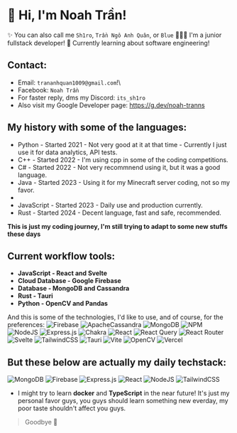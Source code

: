 # 👋 Hi, I'm Noah Trần! 
✨ You can also call me `Sh1ro`, `Trần Ngô Anh Quân`, or `Blue`
👩🏻‍💻 I'm a junior fullstack developer!
💭 Currently learning about software engineering!

## Contact:
- Email: `trananhquan1009@gmail.com`!\
- Facebook: `Noah Trần`
- For faster reply, dms my Discord: `its_sh1ro`
- Also visit my Google Developer page: https://g.dev/noah-tranns

## My history with some of the languages:
- Python - Started 2021 - Not very good at it at that time - Currently I just use it for data analytics, API tests.
- C++ - Started 2022 - I'm using cpp in some of the coding competitions.
- C# - Started 2022 - Not very recommnend using it, but it was a good language.
- Java - Started 2023 - Using it for my Minecraft server coding, not so my favor.
- 
- JavaScript - Started 2023 - Daily use and production currently.
- Rust - Started 2024 - Decent language, fast and safe, recommended.

**This is just my coding journey, I'm still trying to adapt to some new stuffs these days**

## Current workflow tools:
- **JavaScript - React and Svelte**
- **Cloud Database - Google Firebase**
- **Database - MongoDB and Cassandra**
- **Rust - Tauri**
- **Python - OpenCV and Pandas**

And this is some of the technologies, I'd like to use, and of course, for the preferences:
![Firebase](https://img.shields.io/badge/firebase-a08021?style=for-the-badge&logo=firebase&logoColor=ffcd34)
![ApacheCassandra](https://img.shields.io/badge/cassandra-%231287B1.svg?style=for-the-badge&logo=apache-cassandra&logoColor=white)
![MongoDB](https://img.shields.io/badge/MongoDB-%234ea94b.svg?style=for-the-badge&logo=mongodb&logoColor=white)
![NPM](https://img.shields.io/badge/NPM-%23CB3837.svg?style=for-the-badge&logo=npm&logoColor=white)
![NodeJS](https://img.shields.io/badge/node.js-6DA55F?style=for-the-badge&logo=node.js&logoColor=white)
![Express.js](https://img.shields.io/badge/express.js-%23404d59.svg?style=for-the-badge&logo=express&logoColor=%2361DAFB)
![Chakra](https://img.shields.io/badge/chakra-%234ED1C5.svg?style=for-the-badge&logo=chakraui&logoColor=white)
![React](https://img.shields.io/badge/react-%2320232a.svg?style=for-the-badge&logo=react&logoColor=%2361DAFB)
![React Query](https://img.shields.io/badge/-React%20Query-FF4154?style=for-the-badge&logo=react%20query&logoColor=white)
![React Router](https://img.shields.io/badge/React_Router-CA4245?style=for-the-badge&logo=react-router&logoColor=white)
![Svelte](https://img.shields.io/badge/svelte-%23f1413d.svg?style=for-the-badge&logo=svelte&logoColor=white)
![TailwindCSS](https://img.shields.io/badge/tailwindcss-%2338B2AC.svg?style=for-the-badge&logo=tailwind-css&logoColor=white)
![Tauri](https://img.shields.io/badge/tauri-%2324C8DB.svg?style=for-the-badge&logo=tauri&logoColor=%23FFFFFF)
![Vite](https://img.shields.io/badge/vite-%23646CFF.svg?style=for-the-badge&logo=vite&logoColor=white)
![OpenCV](https://img.shields.io/badge/opencv-%23white.svg?style=for-the-badge&logo=opencv&logoColor=white)
![Vercel](https://img.shields.io/badge/vercel-%23000000.svg?style=for-the-badge&logo=vercel&logoColor=white)

## But these below are **actually** my daily techstack:
![MongoDB](https://img.shields.io/badge/MongoDB-%234ea94b.svg?style=for-the-badge&logo=mongodb&logoColor=white)
![Firebase](https://img.shields.io/badge/firebase-a08021?style=for-the-badge&logo=firebase&logoColor=ffcd34)
![Express.js](https://img.shields.io/badge/express.js-%23404d59.svg?style=for-the-badge&logo=express&logoColor=%2361DAFB)
![React](https://img.shields.io/badge/react-%2320232a.svg?style=for-the-badge&logo=react&logoColor=%2361DAFB)
![NodeJS](https://img.shields.io/badge/node.js-6DA55F?style=for-the-badge&logo=node.js&logoColor=white)
![TailwindCSS](https://img.shields.io/badge/tailwindcss-%2338B2AC.svg?style=for-the-badge&logo=tailwind-css&logoColor=white)

- I might try to learn **docker** and **TypeScript** in the near future!
It's just my personal favor guys, you guys should learn something new everday, my poor taste shouldn't affect you guys.
> Goodbye 👋
